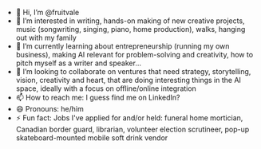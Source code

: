 - 👋 Hi, I’m @fruitvale
- 👀 I’m interested in writing, hands-on making of new creative projects, music (songwriting, singing, piano, home production), walks, hanging out with my family
- 🌱 I’m currently learning about entrepreneurship (running my own business), making AI relevant for problem-solving and creativity, how to pitch myself as a writer and speaker...
- 💞️ I’m looking to collaborate on ventures that need strategy, storytelling, vision, creativity and heart, that are doing interesting things in the AI space, ideally with a focus on offline/online integration
- 📫 How to reach me: I guess find me on LinkedIn?
- 😄 Pronouns: he/him
- ⚡ Fun fact: Jobs I've applied for and/or held: funeral home mortician, Canadian border guard, librarian, volunteer election scrutineer, pop-up skateboard-mounted mobile soft drink vendor

<!---
fruitvale/fruitvale is a ✨ special ✨ repository because its `README.md` (this file) appears on your GitHub profile.
You can click the Preview link to take a look at your changes.
--->
